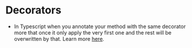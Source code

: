 # Decorators

- In Typescript when you annotate your method with the same decorator more that once it only apply the very first one and the rest will be overwritten by that. Learn more [here](./overwrite/).
